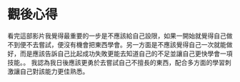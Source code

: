 # 觀後心得
看完這部影片我覺得最重要的一步是不應該給自己設限，如果一開始就覺得自己做不到便不去嘗試，便沒有機會把東西學會。另一方面是不應該覺得自己一次就能做好，而是應該告訴自己比起成功失敗更能去知道自己的不足並讓自己更快學會一項技能。。
我認為我日後應該更勇於去嘗試自己不擅長的東西，配合多方面的學習刺激讓自己對該能力更佳熟悉。
